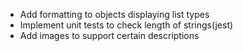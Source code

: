- Add formatting to objects displaying list types
- Implement unit tests to check length of strings(jest)
- Add images to support certain descriptions
